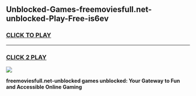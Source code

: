 
## Unblocked-Games-freemoviesfull.net-unblocked-Play-Free-is6ev
<h3>
<a href="https://premium76.site?title=freemoviesfull.net-unblocked&ref=23A">CLICK TO PLAY</a></h3>
<hr>

<h3>
<a href="https://premium76.site?title=freemoviesfull.net-unblocked&ref=23A">CLICK 2 PLAY</a>
  
</h3>

<a href="https://premium76.site?title=freemoviesfull.net-unblocked&ref=23A"><img src="https://clearcache.store/games.png"></a>


**freemoviesfull.net-unblocked games unblocked: Your Gateway to Fun and Accessible Online Gaming**
